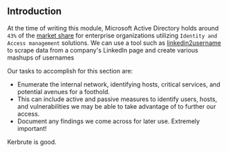 ## Introduction
At the time of writing this module, Microsoft Active Directory holds around `43%` of the [market share](https://www.slintel.com/tech/identity-and-access-management/microsoft-active-directory-market-share#faqs) for enterprise organizations utilizing `Identity and Access management` solutions.
We can use a tool such as [linkedin2username](https://github.com/initstring/linkedin2username) to scrape data from a company's LinkedIn page and create various mashups of usernames

Our tasks to accomplish for this section are:
- Enumerate the internal network, identifying hosts, critical services, and potential avenues for a foothold.
- This can include active and passive measures to identify users, hosts, and vulnerabilities we may be able to take advantage of to further our access.
- Document any findings we come across for later use. Extremely important!

Kerbrute is good.
